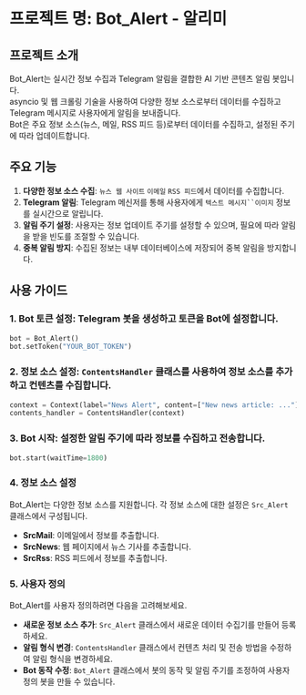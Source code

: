 # 프로젝트 명: Bot_Alert - 알리미

## 프로젝트 소개
Bot_Alert는 실시간 정보 수집과 Telegram 알림을 결합한 AI 기반 콘텐츠 알림 봇입니다. <br>
asyncio 및 웹 크롤링 기술을 사용하여 다양한 정보 소스로부터 데이터를 수집하고 Telegram 메시지로 사용자에게 알림을 보내줍니다. <br>
Bot은 주요 정보 소스(뉴스, 메일, RSS 피드 등)로부터 데이터를 수집하고, 설정된 주기에 따라 업데이트합니다. <br>

## 주요 기능
1. **다양한 정보 소스 수집**: `뉴스 웹 사이트` `이메일` `RSS 피드`에서 데이터를 수집합니다.
2. **Telegram 알림**: Telegram 메신저를 통해 사용자에게 `텍스트 메시지``이미지` 정보를 실시간으로 알립니다.
3. **알림 주기 설정**: 사용자는 정보 업데이트 주기를 설정할 수 있으며, 필요에 따라 알림을 받을 빈도를 조절할 수 있습니다.
4. **중복 알림 방지**: 수집된 정보는 내부 데이터베이스에 저장되어 중복 알림을 방지합니다.

## 사용 가이드
### 1. Bot 토큰 설정: Telegram 봇을 생성하고 토큰을 Bot에 설정합니다.
```python
bot = Bot_Alert()
bot.setToken("YOUR_BOT_TOKEN")
```

### 2. 정보 소스 설정: `ContentsHandler` 클래스를 사용하여 정보 소스를 추가하고 컨텐츠를 수집합니다.
```python
context = Context(label="News Alert", content=["New news article: ..."], botChatId="YOUR_CHAT_ID", dtype="msg")
contents_handler = ContentsHandler(context)
```
### 3. Bot 시작: 설정한 알림 주기에 따라 정보를 수집하고 전송합니다.
```python
bot.start(waitTime=1800)
```

### 4. 정보 소스 설정
Bot_Alert는 다양한 정보 소스를 지원합니다. 
각 정보 소스에 대한 설정은 `Src_Alert` 클래스에서 구성됩니다.

  - **SrcMail**: 이메일에서 정보를 추출합니다.
  - **SrcNews**: 웹 페이지에서 뉴스 기사를 추출합니다.
  - **SrcRss**: RSS 피드에서 정보를 추출합니다.

### 5. 사용자 정의
Bot_Alert를 사용자 정의하려면 다음을 고려해보세요.
  - **새로운 정보 소스 추가**: `Src_Alert` 클래스에서 새로운 데이터 수집기를 만들어 등록하세요.
  - **알림 형식 변경**: `ContentsHandler` 클래스에서 컨텐츠 처리 및 전송 방법을 수정하여 알림 형식을 변경하세요.
  - **Bot 동작 수정**: `Bot_Alert` 클래스에서 봇의 동작 및 알림 주기를 조정하여 사용자 정의 봇을 만들 수 있습니다.
